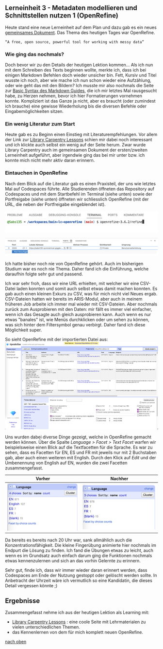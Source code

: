 ## Lerneinheit 3 - Metadaten modellieren und Schnittstellen nutzen 1 (OpenRefine)

Heute stand eine neue Lerneinheit auf dem Plan und dazu gab es ein neues [gemeinsames Dokument](https://pad.gwdg.de/tql9ErMcQ1yd9FqMOj7TVw#). Das Thema des heutigen Tages war OpenRefine. 

    “A free, open source, powerful tool for working with messy data”


### Wie ging das nochmals?
Doch bevor wir zu den Details der heutigen Lektion kommen... Als ich nun mit dem Schreiben des Texts beginnen wollte, merkte ich, dass ich bei einigen Markdown Befehlen doch wieder unsicher bin. Fett, Kursiv und Titel wusste ich noch, aber wie mache ich nun schon wieder eine Aufzählung, oder wie geht das mit den Bildern? Ich musste mir also nochmals die Seite zur [Basic Syntax des Markdown Guides](https://www.markdownguide.org/basic-syntax/), die ich mir letztes Mal rausgesucht habe, zu Herzen nehmen, bevor ich hier Formatierungen vornehmen konnte. Kompliziert ist das Ganze ja nicht, aber es braucht (oder zumindest ich brauche) eine gewisse Wiederholung bis die diversen Befehle oder Eingabemöglichkeiten sitzen. 

### Ein wenig Literatur zum Start
Heute gab es zu Beginn einen Einstieg mit Literaturempfehlungen. Vor allem der Link zur [Library Carpentry Lessons](https://librarycarpentry.org/lessons/) schien mir dabei noch interessant und ich klickte auch selbst ein wenig auf der Seite herum. Zwar wurde Library Carpentry auch im gemeinsamen Dokument der ersten/zweiten Lerneinheit aufgeführt, aber irgendwie ging das bei mir unter bzw. ich konnte mich nicht mehr aktiv daran erinnern. 

### Eintauchen in OpenRefine
Nach dem Blick auf die Literatur gab es einen Praxisteil, der uns wie letztes Mal auf Codespaces führte. Alle Studierenden öffneten das Repository auf Codespaces und mit dem Startbefehl im Terminal (siehe unten) sowie der Portfreigabe (siehe unten) öffneten wir schliesslich OpenRefine (mit der URL, die neben der Portfreigabe eingeblendet ist).

![Startbefehl für OpenRefine](https://github.com/Sabs135/Lerntagebuch-BAIN/blob/main/img/Terminal%20OpenRefine.png?raw=true)  

![Portfreigabe](https://github.com/Sabs135/Lerntagebuch-BAIN/blob/main/img/Portfreigabe.png?raw=true)

Ich hatte bisher noch nie von OpenRefine gehört. Auch im bisherigen Studium war es noch nie Thema. Daher fand ich die Einführung, welche daraufhin folgte sehr gut und passend. 

Ich war sehr froh, dass wir eine URL erhielten, mit welcher wir eine CSV-Datei laden konnten und somit auch selbst etwas damit machen konnten. Es gab auch einen kleinen Exkurs zu CSV, was für mich nicht viel Neues ergab. CSV-Dateien hatten wir bereits im ARIS-Modul, aber auch in meinem früheren Job arbeite ich immer mal wieder mit CSV-Dateien. Aber nochmals zurück zum Ausprobieren mit den Daten: mir fällt es immer viel einfacher, wenn ich das Gesagte auch gleich ausprobieren kann. Auch wenn es nur etwas "banales" ist, wie Menüs durchklicken oder um sehen zu können, was sich hinter dem Filtersymbol genau verbirgt. Daher fand ich diese Möglichkeit super. 

So sieht OpenRefine mit der importierten Datei aus:  
![Ansicht OpenRefine](https://github.com/Sabs135/Lerntagebuch-BAIN/blob/main/img/Open%20Refine%20neu.png?raw=true)

Uns wurden dabei diverse Dinge gezeigt, welche in OpenRefine gemacht werden können. Über die Spalte _Language > Facet > Text Facet_ warfen wir beispielsweise einen Blick auf die Textfacetten für die Sprache. Es war zu sehen, dass es Facetten für EN, ES und FR mit jeweils nur mit 2 Buchstaben gab, aber auch einen weiteren mit English. Durch den Klick auf _Edit_ und der Umbenennung von English auf EN, wurden die zwei Facetten zusammengefasst. 

| Vorher      | Nachher |
| ----------- | ----------- |
| ![Facette vor der Anpassung](https://github.com/Sabs135/Lerntagebuch-BAIN/blob/main/img/Facette%20A%20-%20new.png?raw=true)     | ![Facette nach der Anpassung](https://github.com/Sabs135/Lerntagebuch-BAIN/blob/main/img/Facette%20B.png?raw=true) |


Da bereits es bereits nach 20 Uhr war, sank allmählich auch die Konzentrationsfähigkeit. Die kleine Fingerübung animierte hier nochmals im Endpurt die Lösung zu finden. Ich fand die Übungen etwas _zu_ leicht, auch wenn es im Grundsatz auch einfach darum ging die Funktionen nochmals etwas kennenzulernen und sich an das vorhin Gelernte zu erinnern.

Sehr gut, finde ich, dass wir immer wieder daran erinnert werden, dass Codespaces am Ende der Nutzung gestoppt oder gelöscht werden sollte. In Anbetracht der Uhrzeit wäre ich vermutlich so eine Kandidatin, die dieses Detail vergessen könnte ;)

## Ergebnisse
Zusammengefasst nehme ich aus der heutigen Lektion als Learning mit:
* [Library Carpentry Lessons](https://librarycarpentry.org/lessons/) : eine coole Seite mit Lehrmaterialen zu vielen unterschiedlichen Themen.
* das Kennenlernen von dem für mich komplett neuen OpenRefine.

[nach oben](#lerneinheit-3---metadaten-modellieren-und-schnittstellen-nutzen-1-(openrefine))
